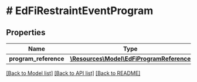 # # EdFiRestraintEventProgram

## Properties

Name | Type | Description | Notes
------------ | ------------- | ------------- | -------------
**program_reference** | [**\Resources\Model\EdFiProgramReference**](EdFiProgramReference.md) |  |

[[Back to Model list]](../../README.md#models) [[Back to API list]](../../README.md#endpoints) [[Back to README]](../../README.md)
